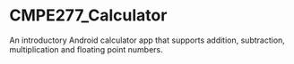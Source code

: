 # CMPE277_Calculator
An introductory Android calculator app that supports addition, subtraction, multiplication and floating point numbers.
